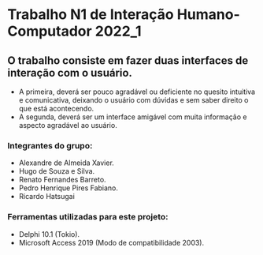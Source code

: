 # **Trabalho N1 de Interação Humano-Computador 2022_1**

## O trabalho consiste em fazer duas interfaces de interação com o usuário.
- A primeira, deverá ser pouco agradável ou deficiente no quesito intuitiva e comunicativa, deixando o usuário com dúvidas e sem saber direito o que está acontecendo.
- A segunda, deverá ser um interface amigável com muita informação e aspecto agradável ao usuário.

### Integrantes do grupo:
- Alexandre de Almeida Xavier.
- Hugo de Souza e Silva.
- Renato Fernandes Barreto.
- Pedro Henrique Pires Fabiano.
- Ricardo Hatsugai

### Ferramentas utilizadas para este projeto:
- Delphi 10.1 (Tokio).
- Microsoft Access 2019 (Modo de compatibilidade 2003).
